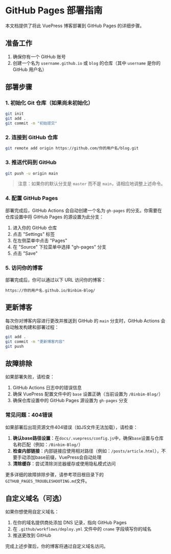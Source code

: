 # GitHub Pages 部署指南

本文档提供了将此 VuePress 博客部署到 GitHub Pages 的详细步骤。

## 准备工作

1. 确保你有一个 GitHub 账号
2. 创建一个名为 `username.github.io` 或 `blog` 的仓库（其中 `username` 是你的 GitHub 用户名）

## 部署步骤

### 1. 初始化 Git 仓库（如果尚未初始化）

```bash
git init
git add .
git commit -m "初始提交"
```

### 2. 连接到 GitHub 仓库

```bash
git remote add origin https://github.com/你的用户名/blog.git
```

### 3. 推送代码到 GitHub

```bash
git push -u origin main
```

> 注意：如果你的默认分支是 `master` 而不是 `main`，请相应地调整上述命令。

### 4. 配置 GitHub Pages

部署完成后，GitHub Actions 会自动创建一个名为 `gh-pages` 的分支。你需要在仓库设置中将 GitHub Pages 的源设置为此分支：

1. 进入你的 GitHub 仓库
2. 点击 "Settings" 标签
3. 在左侧菜单中点击 "Pages"
4. 在 "Source" 下拉菜单中选择 "gh-pages" 分支
5. 点击 "Save"

### 5. 访问你的博客

部署完成后，你可以通过以下 URL 访问你的博客：

```
https://你的用户名.github.io/Binbim-Blog/
```

## 更新博客

每次你对博客内容进行更改并推送到 GitHub 的 `main` 分支时，GitHub Actions 会自动触发构建和部署过程：

```bash
git add .
git commit -m "更新博客内容"
git push
```

## 故障排除

如果部署失败，请检查：

1. GitHub Actions 日志中的错误信息
2. 确保 VuePress 配置文件中的 `base` 设置正确（当前设置为 `/Binbim-Blog/`）
3. 确保仓库设置中的 GitHub Pages 源设置为 `gh-pages` 分支

### 常见问题：404错误

如果部署后出现资源文件404错误（如JS文件无法加载），请检查：

1. **确认base路径设置**：在`docs/.vuepress/config.js`中，确保`base`设置与仓库名称匹配（例如：`/Binbim-Blog/`）
2. **检查内部链接**：内部链接应使用相对路径（例如：`/posts/article.html`），不要手动添加base前缀，VuePress会自动处理
3. **清除缓存**：尝试清除浏览器缓存或使用隐私模式访问

更多详细的故障排除步骤，请参考项目根目录下的`GITHUB_PAGES_TROUBLESHOOTING.md`文件。

## 自定义域名（可选）

如果你想使用自定义域名：

1. 在你的域名提供商处添加 DNS 记录，指向 GitHub Pages
2. 在 `.github/workflows/deploy.yml` 文件中的 `cname` 字段填写你的域名
3. 推送更改到 GitHub

完成上述步骤后，你的博客将通过自定义域名访问。
